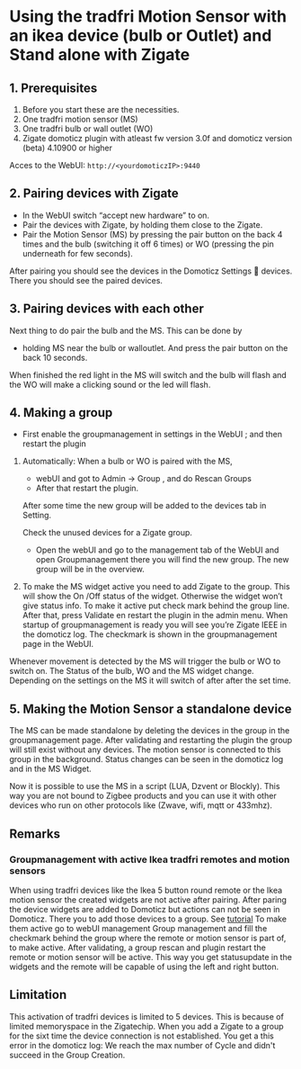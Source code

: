 # Using the tradfri Motion Sensor with an ikea device (bulb or Outlet) and Stand alone with Zigate

## 1. Prerequisites

1. Before you start these are the necessities.
1. One tradfri motion sensor (MS)
1. One tradfri bulb or wall outlet (WO)
1. Zigate domoticz plugin with atleast fw version 3.0f and domoticz version (beta) 4.10900 or higher

Acces to the WebUI: `http://<yourdomoticzIP>:9440`

## 2. Pairing devices with Zigate

* In the WebUI switch “accept new hardware” to on.
* Pair the devices with Zigate, by holding them close to the Zigate.
* Pair the Motion Sensor (MS) by pressing the pair button on the back 4 times and the bulb (switching it off 6 times) or WO (pressing the pin underneath for few seconds).

After pairing you should see the devices in the Domoticz Settings  devices. There you should see the paired devices.  

## 3. Pairing devices with each other

Next thing to do pair the bulb and the MS. This can be done by

* holding MS near the bulb or walloutlet. And press the pair button on the back 10 seconds.

When finished the red light in the MS will switch and the bulb will flash and the WO will make a clicking sound or the led will flash.

## 4. Making a group

* First enable the groupmanagement in settings in the WebUI ; and then restart the plugin

1. Automatically:
   When a bulb or WO is paired with the MS,
   * webUI and got to Admin -> Group , and do Rescan Groups
   * After that restart the plugin.

   After some time the new group will be added to the devices tab in Setting.

   Check the unused devices for a Zigate group.
   * Open the webUI and go to the management tab of the WebUI and open Groupmanagement there you will find the new group. The new group will be in the overview.

1. To make the MS widget active you need to add Zigate to the group. This will show the On /Off status of the widget. Otherwise the widget won’t give status info.
   To make it active put check mark behind the group line. After that, press Validate en restart the plugin in the admin menu.  When startup of groupmanagement is ready you will see you’re Zigate IEEE in the domoticz log. The checkmark is shown in the groupmanagement page in the WebUI.

Whenever movement is detected by the MS will trigger the bulb or WO to switch on. The Status of the bulb, WO and the MS widget change. Depending on the settings on the MS it will switch of after after the set time.

## 5. Making the Motion Sensor a standalone device

The MS can be made standalone by deleting the devices in the group in the groupmanagement page. After validating and restarting the plugin the group will still exist without any devices. The motion sensor is connected to this group in the background. Status changes can be seen in the domoticz log and in the MS Widget.

Now it is possible to use the MS in a script (LUA, Dzvent or Blockly). This way you are not bound to Zigbee products and you can use it with other devices who run on other protocols like (Zwave, wifi, mqtt or 433mhz).

## Remarks

### Groupmanagement with active Ikea tradfri remotes and motion sensors

When using tradfri devices like the Ikea 5 button round remote or the Ikea motion sensor the created widgets are not active after pairing. After paring the device widgets are added to Domoticz but actions can not be seen in Domoticz. There you to add those devices to a group. See [tutorial](Ikea-Remote.md)
To make them active go to webUI management  Group management and fill the checkmark behind the group where the remote or motion sensor is part of, to make active. After validating, a group rescan and plugin restart the remote or motion sensor will be active. This way you get statusupdate in the widgets and the remote will be capable of using the left and right button.

## Limitation

This activation of tradfri devices is limited to 5 devices. This is because of limited memoryspace in the Zigatechip. When you add a Zigate to a group for the sixt time the device connection is not established. You get a this error in the domoticz log: We reach the max number of Cycle and didn't succeed in the Group Creation.
